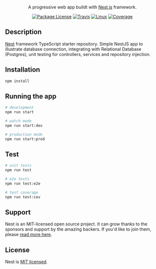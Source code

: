 <p align="center">
  A progressive web app buildt with <a href="http://nestjs.com" target="blank">Nest.js</a> framework.
</p>

<p align="center">
  <a href="https://www.npmjs.com/~nestjscore"><img src="https://img.shields.io/npm/l/@nestjs/core.svg" alt="Package License" /></a>
  <a href="https://travis-ci.org/nestjs/nest"><img src="https://api.travis-ci.org/nestjs/nest.svg?branch=master" alt="Travis" /></a>
  <a href="https://travis-ci.org/nestjs/nest"><img src="https://img.shields.io/travis/nestjs/nest/master.svg?label=linux" alt="Linux" /></a>
  <a href="https://coveralls.io/github/nestjs/nest?branch=master"><img src="https://coveralls.io/repos/github/nestjs/nest/badge.svg?branch=master#5" alt="Coverage" /></a>
</p>

## Description

[Nest](https://github.com/nestjs/nest) framework TypeScript starter repository. Simple NestJS app to illustrate database connection, integrating with Relational Database (Postgres), unit testing for controllers, services and repository injection.

## Installation

```bash
npm install
```

## Running the app

```bash
# development
npm run start

# watch mode
npm run start:dev

# production mode
npm run start:prod
```

## Test

```bash
# unit tests
npm run test

# e2e tests
npm run test:e2e

# test coverage
npm run test:cov
```

## Support

Nest is an MIT-licensed open source project. It can grow thanks to the sponsors and support by the amazing backers. If you'd like to join them, please [read more here](https://docs.nestjs.com/support).

## License

  Nest is [MIT licensed](LICENSE).
